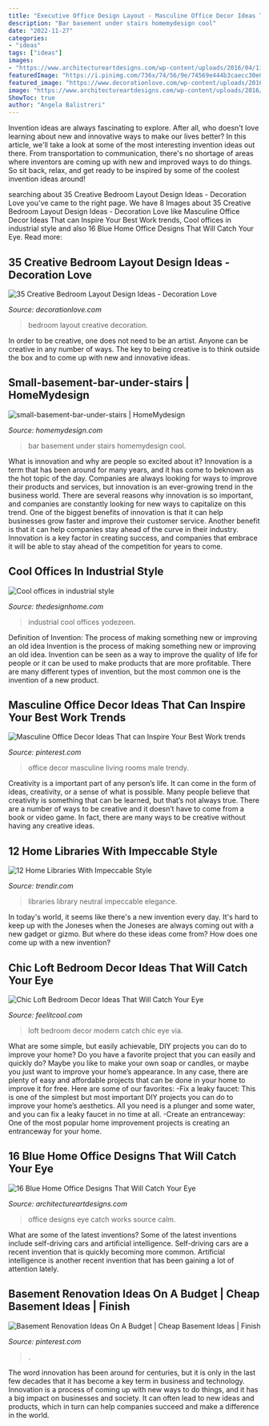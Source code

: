 ```yaml
---
title: "Executive Office Design Layout - Masculine Office Decor Ideas That Can Inspire Your Best Work Trends"
description: "Bar basement under stairs homemydesign cool"
date: "2022-11-27"
categories:
- "ideas"
tags: ["ideas"]
images:
- "https://www.architectureartdesigns.com/wp-content/uploads/2016/04/11-60-630x419.jpg"
featuredImage: "https://i.pinimg.com/736x/74/56/9e/74569e444b3caecc30e00d60f98d3834.jpg"
featured_image: "https://www.decorationlove.com/wp-content/uploads/2016/07/Long-Narrow-Bedroom-Design-Ideas.jpg"
image: "https://www.architectureartdesigns.com/wp-content/uploads/2016/04/11-60-630x419.jpg"
ShowToc: true
author: "Angela Balistreri"
---
```



Invention ideas are always fascinating to explore. After all, who doesn't love learning about new and innovative ways to make our lives better? In this article, we'll take a look at some of the most interesting invention ideas out there. From transportation to communication, there's no shortage of areas where inventors are coming up with new and improved ways to do things. So sit back, relax, and get ready to be inspired by some of the coolest invention ideas around!

	

		
searching about 35 Creative Bedroom Layout Design Ideas - Decoration Love you've came to the right page. We have 8 Images about 35 Creative Bedroom Layout Design Ideas - Decoration Love like Masculine Office Decor Ideas That can Inspire Your Best Work trends, Cool offices in industrial style and also 16 Blue Home Office Designs That Will Catch Your Eye. Read more:
		
    
## 35 Creative Bedroom Layout Design Ideas - Decoration Love

<img loading=lazy src="https://www.decorationlove.com/wp-content/uploads/2016/07/Long-Narrow-Bedroom-Design-Ideas.jpg" onerror="this.onerror=null;this.src='https://tse4.mm.bing.net/th?id=OIP.vP0uhbHSb_bptg6wXpD2fQHaJ-&amp;pid=15.1';" alt="35 Creative Bedroom Layout Design Ideas - Decoration Love">

_Source: decorationlove.com_

>bedroom layout creative decoration. 

	

In order to be creative, one does not need to be an artist. Anyone can be creative in any number of ways. The key to being creative is to think outside the box and to come up with new and innovative ideas.

    
## Small-basement-bar-under-stairs | HomeMydesign

<img loading=lazy src="https://homemydesign.com/wp-content/uploads/2016/06/small-basement-bar-under-stairs.jpg" onerror="this.onerror=null;this.src='https://tse2.mm.bing.net/th?id=OIP.gx154iGpXRjxXMG1VD0YOgHaFm&amp;pid=15.1';" alt="small-basement-bar-under-stairs | HomeMydesign">

_Source: homemydesign.com_

>bar basement under stairs homemydesign cool. 

	

What is innovation and why are people so excited about it?
Innovation is a term that has been around for many years, and it has come to beknown as the hot topic of the day. Companies are always looking for ways to improve their products and services, but innovation is an ever-growing trend in the business world. There are several reasons why innovation is so important, and companies are constantly looking for new ways to capitalize on this trend. One of the biggest benefits of innovation is that it can help businesses grow faster and improve their customer service. Another benefit is that it can help companies stay ahead of the curve in their industry. Innovation is a key factor in creating success, and companies that embrace it will be able to stay ahead of the competition for years to come.

    
## Cool Offices In Industrial Style

<img loading=lazy src="http://thedesignhome.com/wp-content/uploads/2015/11/Cool-offices-in-industrial-style3.jpg" onerror="this.onerror=null;this.src='https://tse3.mm.bing.net/th?id=OIP.d_oPEoiSi2Qm1ARmoDW3-AHaLH&amp;pid=15.1';" alt="Cool offices in industrial style">

_Source: thedesignhome.com_

>industrial cool offices yodezeen. 

	

Definition of Invention: The process of making something new or improving an old idea
Invention is the process of making something new or improving an old idea. Invention can be seen as a way to improve the quality of life for people or it can be used to make products that are more profitable. There are many different types of invention, but the most common one is the invention of a new product.

    
## Masculine Office Decor Ideas That Can Inspire Your Best Work Trends

<img loading=lazy src="https://i.pinimg.com/736x/61/1d/8d/611d8df9f5e0e053f52eb94e96f4c2a3.jpg" onerror="this.onerror=null;this.src='https://tse2.mm.bing.net/th?id=OIP.rDfE6xJIb921HCK_8iy9eQHaLI&amp;pid=15.1';" alt="Masculine Office Decor Ideas That can Inspire Your Best Work trends">

_Source: pinterest.com_

>office decor masculine living rooms male trendy. 

	

Creativity is a important part of any person’s life. It can come in the form of ideas, creativity, or a sense of what is possible. Many people believe that creativity is something that can be learned, but that’s not always true. There are a number of ways to be creative and it doesn’t have to come from a book or video game. In fact, there are many ways to be creative without having any creative ideas.

    
## 12 Home Libraries With Impeccable Style

<img loading=lazy src="https://cdn.trendir.com/wp-content/uploads/2018/09/neutral-home-library.jpg" onerror="this.onerror=null;this.src='https://tse2.mm.bing.net/th?id=OIP.NWoKDVTG8V-BCv7rvchK7gHaKM&amp;pid=15.1';" alt="12 Home Libraries With Impeccable Style">

_Source: trendir.com_

>libraries library neutral impeccable elegance. 

	

In today's world, it seems like there's a new invention every day.  It's hard to keep up with the Joneses when the Joneses are always coming out with a new gadget or gizmo.  But where do these ideas come from?  How does one come up with a new invention?

    
## Chic Loft Bedroom Decor Ideas That Will Catch Your Eye

<img loading=lazy src="http://feelitcool.com/wp-content/uploads/2016/01/modern-loft-bedroom.jpg" onerror="this.onerror=null;this.src='https://tse2.mm.bing.net/th?id=OIP.LxLNzrrXd8MGLksxQ0PsTgHaKi&amp;pid=15.1';" alt="Chic Loft Bedroom Decor Ideas That Will Catch Your Eye">

_Source: feelitcool.com_

>loft bedroom decor modern catch chic eye via. 

	

What are some simple, but easily achievable, DIY projects you can do to improve your home?
Do you have a favorite project that you can easily and quickly do? Maybe you like to make your own soap or candles, or maybe you just want to improve your home’s appearance. In any case, there are plenty of easy and affordable projects that can be done in your home to improve it for free. Here are some of our favorites: 
-Fix a leaky faucet: This is one of the simplest but most important DIY projects you can do to improve your home’s aesthetics. All you need is a plunger and some water, and you can fix a leaky faucet in no time at all. 
-Create an entranceway: One of the most popular home improvement projects is creating an entranceway for your home.

    
## 16 Blue Home Office Designs That Will Catch Your Eye

<img loading=lazy src="https://www.architectureartdesigns.com/wp-content/uploads/2016/04/11-60-630x419.jpg" onerror="this.onerror=null;this.src='https://tse4.mm.bing.net/th?id=OIP.sjQmSwMvCwn_d6vpsBOwsAHaE7&amp;pid=15.1';" alt="16 Blue Home Office Designs That Will Catch Your Eye">

_Source: architectureartdesigns.com_

>office designs eye catch works source calm. 

	

What are some of the latest inventions?
Some of the latest inventions include self-driving cars and artificial intelligence. Self-driving cars are a recent invention that is quickly becoming more common. Artificial intelligence is another recent invention that has been gaining a lot of attention lately.

    
## Basement Renovation Ideas On A Budget | Cheap Basement Ideas | Finish

<img loading=lazy src="https://i.pinimg.com/736x/74/56/9e/74569e444b3caecc30e00d60f98d3834.jpg" onerror="this.onerror=null;this.src='https://tse3.mm.bing.net/th?id=OIP.85pZSC1fFTqNWtKw_Yk-8QHaNL&amp;pid=15.1';" alt="Basement Renovation Ideas On A Budget | Cheap Basement Ideas | Finish">

_Source: pinterest.com_

>. 

	

The word innovation has been around for centuries, but it is only in the last few decades that it has become a key term in business and technology. Innovation is a process of coming up with new ways to do things, and it has a big impact on businesses and society. It can often lead to new ideas and products, which in turn can help companies succeed and make a difference in the world.

